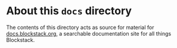 # About this `docs` directory

The contents of this directory acts as source for material for
[docs.blockstack.org](https://docs.blockstack.org/), a searchable documentation
site for all things Blockstack.
